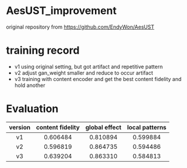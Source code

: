 # AesUST_improvement
original repository from https://github.com/EndyWon/AesUST

# training record
* v1 using original setting, but got artifact and repetitive pattern
* v2 adjust gan_weight smaller and reduce to occur artifact
* v3 training with content encoder and get the best content fidelity and hold another

# Evaluation

| version | content fidelity | global effect |    local patterns     |
|:-------:| :---------: | :---------------: |:---------------------:|
|   v1    |     0.606484     |       0.810894        |       0.599884        |
|   v2    |     0.596819     |        0.864735        |       0.594486        |
|   v3    |     0.639204     |        0.863310        |       0.584813        |
